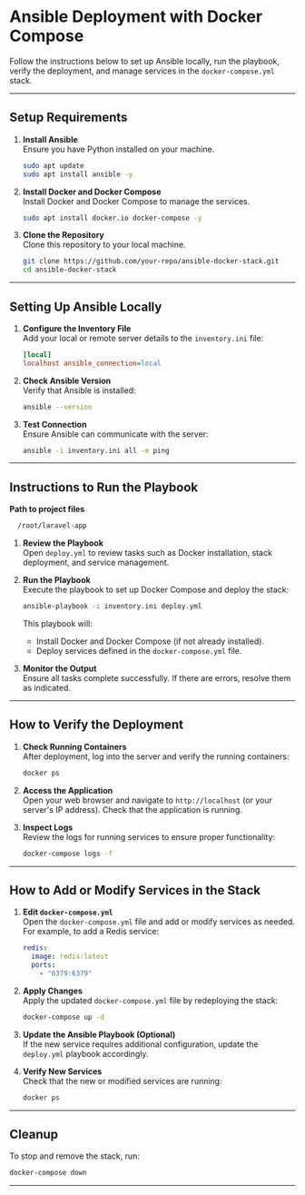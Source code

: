 # **Ansible Deployment with Docker Compose**

Follow the instructions below to set up Ansible locally, run the playbook, verify the deployment, and manage services in the `docker-compose.yml` stack.

---

## **Setup Requirements**

1. **Install Ansible**  
   Ensure you have Python installed on your machine.

   ```bash
   sudo apt update
   sudo apt install ansible -y
   ```

2. **Install Docker and Docker Compose**  
   Install Docker and Docker Compose to manage the services.

   ```bash
   sudo apt install docker.io docker-compose -y
   ```

3. **Clone the Repository**  
   Clone this repository to your local machine.

   ```bash
   git clone https://github.com/your-repo/ansible-docker-stack.git
   cd ansible-docker-stack
   ```

---

## **Setting Up Ansible Locally**

1. **Configure the Inventory File**  
   Add your local or remote server details to the `inventory.ini` file:

   ```ini
   [local]
   localhost ansible_connection=local
   ```

2. **Check Ansible Version**  
   Verify that Ansible is installed:

   ```bash
   ansible --version
   ```

3. **Test Connection**  
   Ensure Ansible can communicate with the server:

   ```bash
   ansible -i inventory.ini all -m ping
   ```

---

## **Instructions to Run the Playbook**

**Path to project files** 
 ```bash
   /root/laravel-app
   ```
1. **Review the Playbook**  
   Open `deploy.yml` to review tasks such as Docker installation, stack deployment, and service management.

2. **Run the Playbook**  
   Execute the playbook to set up Docker Compose and deploy the stack:

   ```bash
   ansible-playbook -i inventory.ini deploy.yml
   ```

   This playbook will:
   - Install Docker and Docker Compose (if not already installed).
   - Deploy services defined in the `docker-compose.yml` file.

3. **Monitor the Output**  
   Ensure all tasks complete successfully. If there are errors, resolve them as indicated.

---

## **How to Verify the Deployment**

1. **Check Running Containers**  
   After deployment, log into the server and verify the running containers:

   ```bash
   docker ps
   ```

2. **Access the Application**  
   Open your web browser and navigate to `http://localhost` (or your server's IP address). Check that the application is running.

3. **Inspect Logs**  
   Review the logs for running services to ensure proper functionality:

   ```bash
   docker-compose logs -f
   ```

---

## **How to Add or Modify Services in the Stack**

1. **Edit `docker-compose.yml`**  
   Open the `docker-compose.yml` file and add or modify services as needed. For example, to add a Redis service:

   ```yaml
   redis:
     image: redis:latest
     ports:
       - "6379:6379"
   ```

2. **Apply Changes**  
   Apply the updated `docker-compose.yml` file by redeploying the stack:

   ```bash
   docker-compose up -d
   ```

3. **Update the Ansible Playbook (Optional)**  
   If the new service requires additional configuration, update the `deploy.yml` playbook accordingly.

4. **Verify New Services**  
   Check that the new or modified services are running:

   ```bash
   docker ps
   ```

---

## **Cleanup**

To stop and remove the stack, run:

```bash
docker-compose down
```
---
